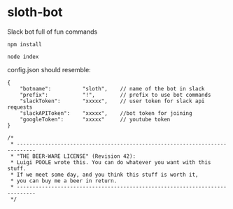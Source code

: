 # sloth-bot
Slack bot full of fun commands


```npm install```

```node index```


config.json should resemble:

```
{
	"botname":			"sloth", 	// name of the bot in slack
	"prefix":			"!", 		// prefix to use bot commands
	"slackToken":		"xxxxx", 	// user token for slack api requests
	"slackAPIToken":	"xxxxx",	//bot token for joining
	"googleToken":		"xxxxx" 	// youtube token 
}
```

```
/*
 * ----------------------------------------------------------------------------
 * "THE BEER-WARE LICENSE" (Revision 42):
 * Luigi POOLE wrote this. You can do whatever you want with this stuff.
 * If we meet some day, and you think this stuff is worth it,
 * you can buy me a beer in return.
 * ----------------------------------------------------------------------------
 */
 ```
